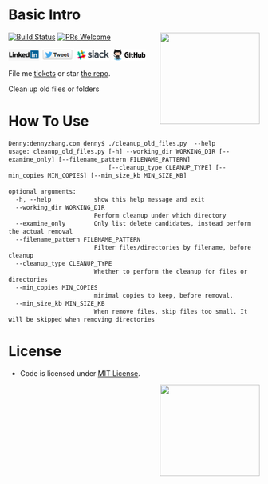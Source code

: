 # Basic Intro
<a href="https://github.com/DennyZhang?tab=followers"><img align="right" width="200" height="183" src="https://www.dennyzhang.com/wp-content/uploads/denny/watermark/github.png" /></a>

[![Build Status](https://travis-ci.org/DennyZhang/cleanup_old_files.svg?branch=master)](https://travis-ci.org/DennyZhang/remote-commands-servers) [![PRs Welcome](https://img.shields.io/badge/PRs-welcome-brightgreen.svg)](http://makeapullrequest.com)

[![LinkedIn](https://raw.githubusercontent.com/USDevOps/mywechat-slack-group/master/images/linkedin.png)](https://www.linkedin.com/in/dennyzhang001) [![Twitter](https://raw.githubusercontent.com/USDevOps/mywechat-slack-group/master/images/twitter.png)](https://twitter.com/dennyzhang001) [![Slack](https://raw.githubusercontent.com/USDevOps/mywechat-slack-group/master/images/slack.png)](https://goo.gl/ozDDyL) [![Github](https://raw.githubusercontent.com/USDevOps/mywechat-slack-group/master/images/github.png)](https://github.com/DennyZhang)

File me [tickets](https://github.com/DennyZhang/cleanup_old_files/issues) or star [the repo](https://github.com/DennyZhang/cleanup_old_files).

Clean up old files or folders

# How To Use
```
Denny:dennyzhang.com denny$ ./cleanup_old_files.py  --help
usage: cleanup_old_files.py [-h] --working_dir WORKING_DIR [--examine_only] [--filename_pattern FILENAME_PATTERN]
                            [--cleanup_type CLEANUP_TYPE] [--min_copies MIN_COPIES] [--min_size_kb MIN_SIZE_KB]

optional arguments:
  -h, --help            show this help message and exit
  --working_dir WORKING_DIR
                        Perform cleanup under which directory
  --examine_only        Only list delete candidates, instead perform the actual removal
  --filename_pattern FILENAME_PATTERN
                        Filter files/directories by filename, before cleanup
  --cleanup_type CLEANUP_TYPE
                        Whether to perform the cleanup for files or directories
  --min_copies MIN_COPIES
                        minimal copies to keep, before removal.
  --min_size_kb MIN_SIZE_KB
                        When remove files, skip files too small. It will be skipped when removing directories
```

# License
- Code is licensed under [MIT License](https://www.dennyzhang.com/wp-content/mit_license.txt).

<img align="right" width="200" height="183" src="https://www.dennyzhang.com/wp-content/uploads/gif/magic.gif">
